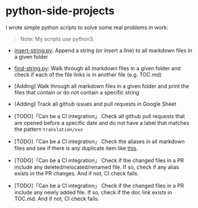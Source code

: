 # python-side-projects

I wrote simple python scripts to solve some real problems in work:

> Note: My scripts use python3.

- [insert-string.py](/insert-string.py): Append a string (or insert a line) to all markdown files in a given folder

- [find-string.py](/find-string.py): Walk through all markdown files in a given folder and check if each of the file links is in another file (e.g. TOC.md)

- [Adding] Walk through all markdown files in a given folder and print the files that contain or do not contain a specific string

- [Adding] Track all github issues and pull requests in Google Sheet

- [TODO]「Can be a CI integration」 Check all github pull requests that are opened before a specific date and do not have a label that matches the pattern `translation/xxx`

- [TODO]「Can be a CI integration」 Check the aliases in all markdown files and see if there is any duplicate item like [this](https://github.com/pingcap/docs-cn/pull/4109/files#diff-33d7f29af3c798935116f4588fda0824R3).

- [TODO]「Can be a CI integration」 Check if the changed files in a PR include any deleted/relocated/renamed file. If so, check if any alias exists in the PR changes. And if not, CI check fails.

- [TODO]「Can be a CI integration」 Check if the changed files in a PR include any newly added file. If so, check if the doc link exists in TOC.md. And if not, CI check fails.
